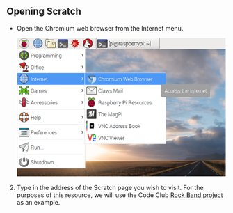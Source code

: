 ## Opening Scratch
- Open the Chromium web browser from the Internet menu.

	![Opening Chromium](images/open-chromium.png)

2. Type in the address of the Scratch page you wish to visit. For the purposes of this resource, we will use the Code Club [Rock Band project](https://www.codeclubprojects.org/en-GB/scratch/) as an example.

